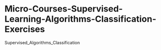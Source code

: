# Micro-Courses-Supervised-Learning-Algorithms-Classification-Exercises
Supervised_Algorithms_Classification
